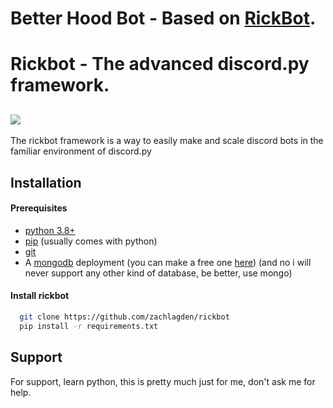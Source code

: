 # Better Hood Bot - Based on [RickBot](https://github.com/zachlagden/rickbot).

# Rickbot - The advanced discord.py framework.

## ![](https://i.zachlagden.uk/rickbot/cover.webp)

The rickbot framework is a way to easily make and scale discord bots in the familiar environment of discord.py

## Installation

#### Prerequisites

- [python 3.8+](https://www.python.org/downloads/)
- [pip](https://pypi.org/project/pip/) (usually comes with python)
- [git](https://git-scm.com/downloads)
- A [mongodb](https://www.mongodb.com/) deployment (you can make a free one [here](https://www.mongodb.com/products/platform/atlas-database)) (and no i will never support any other kind of database, be better, use mongo)

#### Install rickbot

```bash
  git clone https://github.com/zachlagden/rickbot
  pip install -r requirements.txt
```

## Support

For support, learn python, this is pretty much just for me, don't ask me for help.
